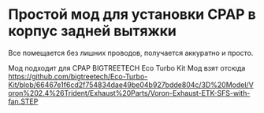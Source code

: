 # Простой мод для установки CPAP в корпус задней вытяжки

Все помещается без лишних проводов, получается аккуратно и просто.

Мод подходит для CPAP BIGTREETECH Eco Turbo Kit
Мод взят отсюда https://github.com/bigtreetech/Eco-Turbo-Kit/blob/66467e1f6cd2f754834dae49be04b927bdde804c/3D%20Model/Voron%202.4%26Trident/Exhaust%20Parts/Voron-Exhaust-ETK-SFS-with-fan.STEP

